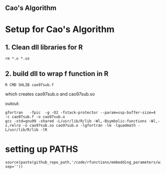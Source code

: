 Cao's Algorithm
---


# Setup for Cao's Algorithm

## 1. Clean dll libraries for R
```
rm *.o *.so
```

## 2. build dll to wrap f function in R
```
R CMD SHLIB cao97sub.f
```
which creates cao97sub.o and cao97sub.so

outout:
```
gfortran   -fpic  -g -O2 -fstack-protector --param=ssp-buffer-size=4  -c cao97sub.f -o cao97sub.o
gcc -std=gnu99 -shared -L/usr/lib/R/lib -Wl,-Bsymbolic-functions -Wl,-z,relro -o cao97sub.so cao97sub.o -lgfortran -lm -lquadmath -L/usr/lib/R/lib -lR
```

# setting up PATHS

```
source(paste(github_repo_path,'/code/rfunctions/embedding_parameters/withCao1997/cao97_functions.R', sep=''))
```




